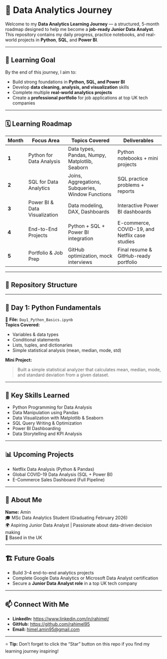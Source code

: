 # 🧠 Data Analytics Journey

Welcome to my **Data Analytics Learning Journey** — a structured, 5-month roadmap designed to help me become a **job-ready Junior Data Analyst**.  
This repository contains my daily progress, practice notebooks, and real-world projects in **Python**, **SQL**, and **Power BI**.

---

## 🎯 Learning Goal

By the end of this journey, I aim to:
- Build strong foundations in **Python, SQL, and Power BI**  
- Develop **data cleaning, analysis, and visualization** skills  
- Complete multiple **real-world analytics projects**  
- Create a **professional portfolio** for job applications at top UK tech companies  

---

## 🗓️ Learning Roadmap

| Month | Focus Area | Topics Covered | Deliverables |
|--------|-------------|----------------|---------------|
| **1** | Python for Data Analysis | Data types, Pandas, Numpy, Matplotlib, Seaborn | Python notebooks + mini projects |
| **2** | SQL for Data Analytics | Joins, Aggregations, Subqueries, Window Functions | SQL practice problems + reports |
| **3** | Power BI & Data Visualization | Data modeling, DAX, Dashboards | Interactive Power BI dashboards |
| **4** | End-to-End Projects | Python + SQL + Power BI integration | E-commerce, COVID-19, and Netflix case studies |
| **5** | Portfolio & Job Prep | GitHub optimization, mock interviews | Final resume & GitHub-ready portfolio |

---

## 📘 Repository Structure


---

## 🧩 Day 1: Python Fundamentals

📘 **File:** `Day1_Python_Basics.ipynb`  
**Topics Covered:**
- Variables & data types  
- Conditional statements  
- Lists, tuples, and dictionaries  
- Simple statistical analysis (mean, median, mode, std)  

**Mini Project:**  
> Built a simple statistical analyzer that calculates mean, median, mode, and standard deviation from a given dataset.

---

## 🧠 Key Skills Learned

- Python Programming for Data Analysis  
- Data Manipulation using Pandas  
- Data Visualization with Matplotlib & Seaborn  
- SQL Query Writing & Optimization  
- Power BI Dashboarding  
- Data Storytelling and KPI Analysis  

---

## 📊 Upcoming Projects

- Netflix Data Analysis (Python & Pandas)  
- Global COVID-19 Data Analysis (SQL + Power BI)  
- E-Commerce Sales Dashboard (Full Pipeline)  

---

## 💼 About Me

**Name:** Amin  
🎓 MSc Data Analytics Student (Graduating February 2026)  
🌍 Aspiring Junior Data Analyst | Passionate about data-driven decision making  
📍 Based in the UK  

---

## 🏗️ Future Goals

- Build 3–4 end-to-end analytics projects  
- Complete Google Data Analytics or Microsoft Data Analyst certification  
- Secure a **Junior Data Analyst role** in a top UK tech company  

---

## 📫 Connect With Me

- **LinkedIn:** https://www.linkedin.com/in/rahimel/  
- **GitHub:** https://github.com/rahimel95
- **Email:** himel.amin95@gmail.com

---

⭐ **Tip:** Don’t forget to click the “Star” button on this repo if you find my learning journey inspiring!

